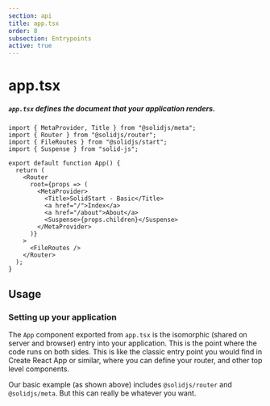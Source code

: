 ```yaml
---
section: api
title: app.tsx
order: 8
subsection: Entrypoints
active: true
---
```


# app.tsx

##### `app.tsx` defines the document that your application renders.

<div class="text-lg">

```tsx twoslash
import { MetaProvider, Title } from "@solidjs/meta";
import { Router } from "@solidjs/router";
import { FileRoutes } from "@solidjs/start";
import { Suspense } from "solid-js";

export default function App() {
  return (
    <Router
      root={props => (
        <MetaProvider>
          <Title>SolidStart - Basic</Title>
          <a href="/">Index</a>
          <a href="/about">About</a>
          <Suspense>{props.children}</Suspense>
        </MetaProvider>
      )}
    >
      <FileRoutes />
    </Router>
  );
}
```

</div>

<table-of-contents></table-of-contents>

## Usage

### Setting up your application

The `App` component exported from `app.tsx` is the isomorphic (shared on server and browser) entry into your application. This is the point where the code runs on both sides. This is like the classic entry point you would find in Create React App or similar, where you can define your router, and other top level components.

Our basic example (as shown above) includes `@solidjs/router` and `@solidjs/meta`. But this can really be whatever you want.